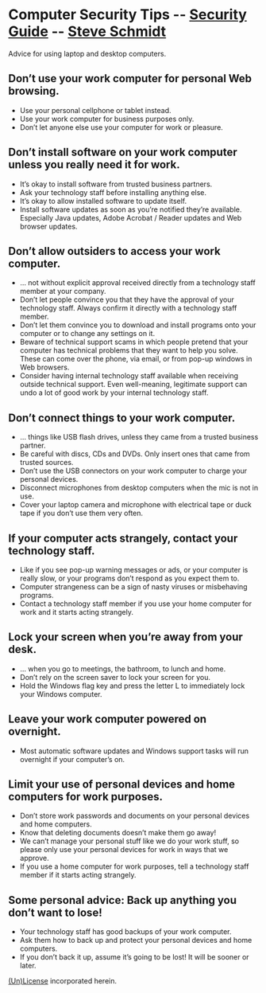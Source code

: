
# Computer Security Tips -- [Security Guide](..) -- [Steve Schmidt](/)
Advice for using laptop and desktop computers.

## Don’t use your work computer for personal Web browsing.
- Use your personal cellphone or tablet instead.
- Use your work computer for business purposes only.
- Don’t let anyone else use your computer for work or pleasure.

## Don’t install software on your work computer unless you really need it for work.
- It’s okay to install software from trusted business partners.
- Ask your technology staff before installing anything else.
- It’s okay to allow installed software to update itself.
- Install software updates as soon as you’re notified they’re available. Especially Java updates, Adobe Acrobat / Reader updates and Web browser updates.

## Don’t allow outsiders to access your work computer.
- … not without explicit approval received directly from a technology staff member at your company.
- Don’t let people convince you that they have the approval of your technology staff. Always confirm it directly with a technology staff member.
- Don’t let them convince you to download and install programs onto your computer or to change any settings on it.
- Beware of technical support scams in which people pretend that your computer has technical problems that they want to help you solve. These can come over the phone, via email, or from pop-up windows in Web browsers.
- Consider having internal technology staff available when receiving outside technical support. Even well-meaning, legitimate support can undo a lot of good work by your internal technology staff.

## Don’t connect things to your work computer.
- … things like USB flash drives, unless they came from a trusted business partner.
- Be careful with discs, CDs and DVDs. Only insert ones that came from trusted sources.
- Don’t use the USB connectors on your work computer to charge your personal devices.
- Disconnect microphones from desktop computers when the mic is not in use.
- Cover your laptop camera and microphone with electrical tape or duck tape if you don’t use them very often.

## If your computer acts strangely, contact your technology staff.
- Like if you see pop-up warning messages or ads, or your computer is really slow, or your programs don’t respond as you expect them to.
- Computer strangeness can be a sign of nasty viruses or misbehaving programs.
- Contact a technology staff member if you use your home computer for work and it starts acting strangely.

## Lock your screen when you’re away from your desk.
- … when you go to meetings, the bathroom, to lunch and home.
- Don’t rely on the screen saver to lock your screen for you.
- Hold the Windows flag key and press the letter L to immediately lock your Windows computer.

## Leave your work computer powered on overnight.
- Most automatic software updates and Windows support tasks will run overnight if your computer’s on.

## Limit your use of personal devices and home computers for work purposes.
- Don’t store work passwords and documents on your personal devices and home computers.
- Know that deleting documents doesn’t make them go away!
- We can’t manage your personal stuff like we do your work stuff, so please only use your personal devices for work in ways that we approve.
- If you use a home computer for work purposes, tell a technology staff member if it starts acting strangely.

## Some personal advice: Back up anything you don’t want to lose!
- Your technology staff has good backups of your work computer.
- Ask them how to back up and protect your personal devices and home computers.
- If you don’t back it up, assume it’s going to be lost! It will be sooner or later.

[(Un)License](/UNLICENSE) incorporated herein.
